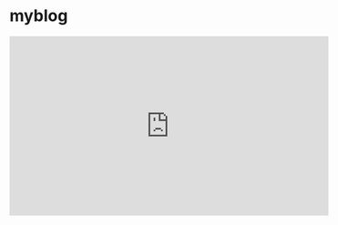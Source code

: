 # myblog
<p><iframe width="560" height="315" src="https://www.youtube.com/embed/HTriJgeyvqY" frameborder="0" allowfullscreen></iframe></p>
